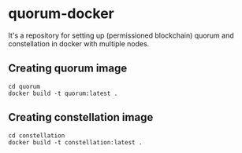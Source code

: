 # quorum-docker
It's a repository for setting up (permissioned blockchain) quorum and constellation in docker with multiple nodes.

## Creating quorum image
```
cd quorum
docker build -t quorum:latest . 
```

## Creating constellation image
```
cd constellation
docker build -t constellation:latest . 
```